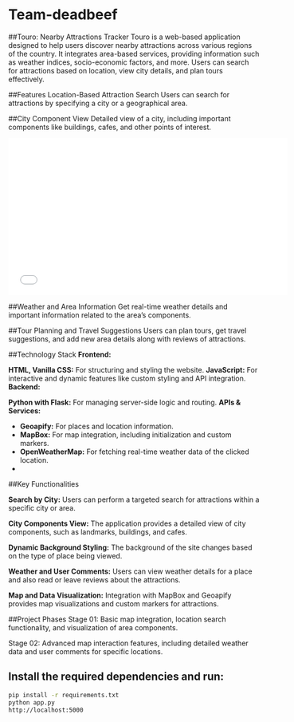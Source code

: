 ﻿# Team-deadbeef
 
##Touro: Nearby Attractions Tracker
Touro is a web-based application designed to help users discover nearby attractions across various regions of the country. It integrates area-based services, providing information such as weather indices, socio-economic factors, and more. Users can search for attractions based on location, view city details, and plan tours effectively.

##Features
Location-Based Attraction Search
Users can search for attractions by specifying a city or a geographical area.

##City Component View
Detailed view of a city, including important components like buildings, cafes, and other points of interest.
<iframe width="560" height="315" src="./images/find_places.png" frameborder="0" allowfullscreen></iframe>



##Weather and Area Information
Get real-time weather details and important information related to the area’s components.

##Tour Planning and Travel Suggestions
Users can plan tours, get travel suggestions, and add new area details along with reviews of attractions.

##Technology Stack
**Frontend:**

**HTML, Vanilla CSS:** For structuring and styling the website.
**JavaScript:** For interactive and dynamic features like custom styling and API integration.
**Backend:**

**Python with Flask:** For managing server-side logic and routing.
**APIs & Services:**

- **Geoapify:** For places and location information.
- **MapBox:** For map integration, including initialization and custom markers.
- **OpenWeatherMap:** For fetching real-time weather data of the clicked location.
- 
##Key Functionalities

**Search by City:**
Users can perform a targeted search for attractions within a specific city or area.

**City Components View:**
The application provides a detailed view of city components, such as landmarks, buildings, and cafes.

**Dynamic Background Styling:**
The background of the site changes based on the type of place being viewed.

**Weather and User Comments:**
Users can view weather details for a place and also read or leave reviews about the attractions.

**Map and Data Visualization:**
Integration with MapBox and Geoapify provides map visualizations and custom markers for attractions.

##Project Phases
Stage 01:
Basic map integration, location search functionality, and visualization of area components.

Stage 02:
Advanced map interaction features, including detailed weather data and user comments for specific locations.

## Install the required dependencies and run:

```bash
pip install -r requirements.txt
python app.py
http://localhost:5000
```

